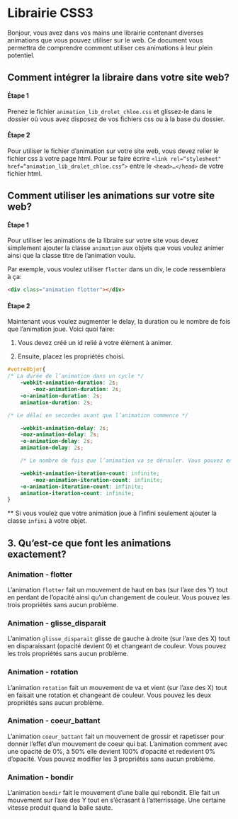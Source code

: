 # Librairie CSS3

Bonjour, vous avez dans vos mains une librairie contenant diverses animations que vous pouvez utiliser sur le web. Ce document vous permettra de comprendre comment utiliser ces animations à leur plein potentiel.

## Comment intégrer la libraire dans votre site web?

#### Étape 1

Prenez le fichier `animation_lib_drolet_chloe.css` et glissez-le dans le dossier où vous avez disposez de vos fichiers css ou à la base du dossier. 

#### Étape 2

Pour utiliser le fichier d’animation sur votre site web, vous devez relier le fichier css à votre page html. Pour se faire écrire `<link rel=“stylesheet" href=“animation_lib_drolet_chloe.css”>` entre le `<head>…</head>` de votre fichier html.



## Comment utiliser les animations sur votre site web?

#### Étape 1

Pour utiliser les animations de la libraire sur votre site vous devez simplement ajouter la classe `animation` aux objets que vous voulez animer ainsi que la classe titre de l’animation voulu.

Par exemple, vous voulez utiliser `flotter` dans un div, le code ressemblera à ça:

```html
<div class="animation flotter"></div>
```

#### Étape 2

Maintenant vous voulez augmenter le delay, la duration ou le nombre de fois que l’animation joue. Voici quoi faire:

1. Vous devez créé un id relié à votre élément à animer.

2. Ensuite, placez les propriétés choisi.

```css
#votreObjet{
/* La durée de l’animation dans un cycle */
	-webkit-animation-duration: 2s;
    	-moz-animation-duration: 2s;
	-o-animation-duration: 2s;
   	animation-duration: 2s;

/* Le délai en secondes avant que l’animation commence */

	-webkit-animation-delay: 2s;
	-moz-animation-delay: 2s;
	-o-animation-delay: 2s;
	animation-delay: 2s;

	/* Le nombre de fois que l’animation va se dérouler. Vous pouvez entre le nombre de fois exact que vous voulez que l'animation se déroule ou vous pouvez écrire infinite (infini de fois) */

	-webkit-animation-iteration-count: infinite;
    	-moz-animation-iteration-count: infinite;
   	-o-animation-iteration-count: infinite;
	animation-iteration-count: infinite;
}

```

** Si vous voulez que votre animation joue à l’infini seulement ajouter la classe `infini` à votre objet.



## 3. Qu’est-ce que font les animations exactement?

### Animation - flotter

L’animation `flotter` fait un mouvement de haut en bas (sur l’axe des Y) tout en perdant de l’opacité ainsi qu’un changement de couleur. Vous pouvez les trois propriétés sans aucun problème.

### Animation - glisse_disparait 

L’animation `glisse_disparait` glisse de gauche à droite (sur l’axe des X) tout en disparaissant (opacité devient 0) et changeant de couleur. Vous pouvez les trois propriétés sans aucun problème.

### Animation - rotation

L’animation `rotation` fait un mouvement de va et vient (sur l’axe des X) tout en faisait une rotation et changeant de couleur. Vous pouvez les deux propriétés sans aucun problème.

### Animation - coeur_battant

L’animation `coeur_battant` fait un mouvement de grossir et rapetisser pour donner l’effet d’un mouvement de coeur qui bat. L’animation comment avec une opacité de 0%, à 50% elle devient 100% d’opacité et redevient 0% d’opacité.  Vous pouvez modifier les 3 propriétés sans aucun problème.

### Animation - bondir

L’animation `bondir` fait le mouvement d’une balle qui rebondit. Elle fait un mouvement sur l’axe des Y tout en s’écrasant à l’atterrissage. Une certaine vitesse produit quand la balle saute.
